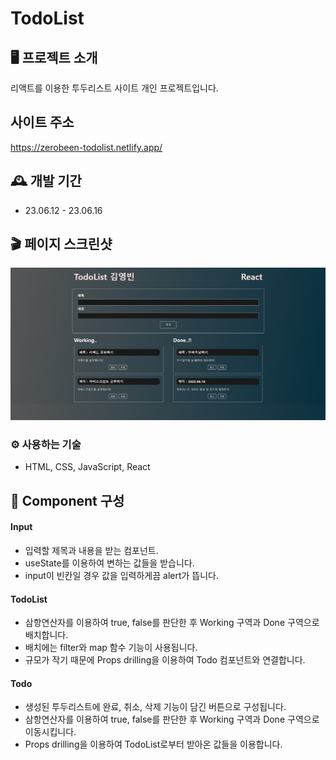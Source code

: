 # TodoList

## 🖥️ 프로젝트 소개
리액트를 이용한 투두리스트 사이트 개인 프로젝트입니다.

## 사이트 주소
https://zerobeen-todolist.netlify.app/

## 🕰️ 개발 기간
* 23.06.12 - 23.06.16

## 🎬 페이지 스크린샷
![Screenshot](./src/screenshot/%EC%8A%A4%ED%81%AC%EB%A6%B0%EC%83%B71.png)

### ⚙️ 사용하는 기술
- HTML, CSS, JavaScript, React

## 📌 Component 구성
#### Input
- 입력할 제목과 내용을 받는 컴포넌트.
- useState를 이용하여 변하는 값들을 받습니다.
- input이 빈칸일 경우 값을 입력하게끔 alert가 뜹니다.

#### TodoList
- 삼항연산자를 이용하여 true, false를 판단한 후 Working 구역과 Done 구역으로 배치합니다.
- 배치에는 filter와 map 함수 기능이 사용됩니다.
- 규모가 작기 때문에 Props drilling을 이용하여 Todo 컴포넌트와 연결합니다.

#### Todo
- 생성된 투두리스트에 완료, 취소, 삭제 기능이 담긴 버튼으로 구성됩니다.
- 삼항연산자를 이용하여 true, false를 판단한 후 Working 구역과 Done 구역으로 이동시킵니다.
- Props drilling을 이용하여 TodoList로부터 받아온 값들을 이용합니다.